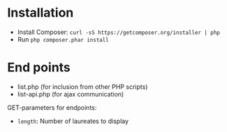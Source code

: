 Installation
============

 * Install Composer: `curl -sS https://getcomposer.org/installer | php`
 * Run `php composer.phar install`

End points
==========

 * list.php (for inclusion from other PHP scripts)
 * list-api.php (for ajax communication)

GET-parameters for endpoints:

 * `length`: Number of laureates to display

